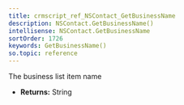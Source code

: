 ```yaml
---
title: crmscript_ref_NSContact_GetBusinessName
description: NSContact.GetBusinessName()
intellisense: NSContact.GetBusinessName
sortOrder: 1726
keywords: GetBusinessName()
so.topic: reference
---
```



The business list item name



* **Returns:** String


